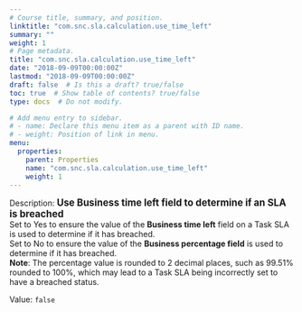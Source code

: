 ```yaml
---
# Course title, summary, and position.
linktitle: "com.snc.sla.calculation.use_time_left"
summary: ""
weight: 1
# Page metadata.
title: "com.snc.sla.calculation.use_time_left"
date: "2018-09-09T00:00:00Z"
lastmod: "2018-09-09T00:00:00Z"
draft: false  # Is this a draft? true/false
toc: true  # Show table of contents? true/false
type: docs  # Do not modify.

# Add menu entry to sidebar.
# - name: Declare this menu item as a parent with ID name.
# - weight: Position of link in menu.
menu:
  properties:
    parent: Properties
    name: "com.snc.sla.calculation.use_time_left"
    weight: 1
---
```


Description: <span style="font-weight:bold;font-size: larger">Use Business time left field to determine if an SLA is breached<br/></span>
Set to Yes to ensure the value of the <b>Business time left</b> field on a Task SLA is used to determine if it has breached.<br/>
Set to No to ensure the value of the <b>Business percentage field</b> is used to determine if it has breached.<br/><b>Note</b>: The percentage value is rounded to 2 decimal places, such as 99.51% rounded to 100%, which may lead to a Task SLA being incorrectly set to have a breached status.


Value: `false`